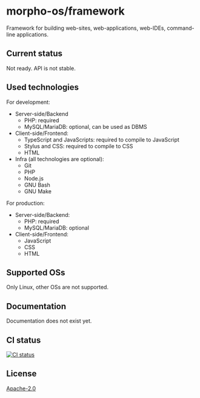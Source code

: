 # morpho-os/framework

Framework for building web-sites, web-applications, web-IDEs, command-line applications.

## Current status

Not ready. API is not stable.

## Used technologies

For development:
* Server-side/Backend
  * PHP: required
  * MySQL/MariaDB: optional, can be used as DBMS
* Client-side/Frontend:
  * TypeScript and JavaScripts: required to compile to JavaScript
  * Stylus and CSS: required to compile to CSS
  * HTML
* Infra (all technologies are optional):
  * Git
  * PHP
  * Node.js
  * GNU Bash
  * GNU Make

For production:
* Server-side/Backend:
  * PHP: required
  * MySQL/MariaDB: optional
* Client-side/Frontend:
  * JavaScript
  * CSS
  * HTML

## Supported OSs

Only Linux, other OSs are not supported.

## Documentation

Documentation does not exist yet.

## CI status

[![CI status](https://github.com/morpho-os/framework/workflows/CI/badge.svg)](https://github.com/morpho-os/framework/actions?query=workflow%3ACI)

## License

[Apache-2.0](LICENSE)
